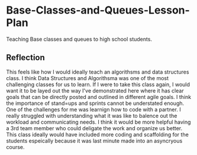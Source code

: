 # Base-Classes-and-Queues-Lesson-Plan
Teaching Base classes and queues to high school students. 

## Reflection
This feels like how I would ideally teach an algorithsms and data structures class. I think Data Structures and Algorithsma was one of the most challenging classes for us to learn. If I were to take this class again, I would want it to be layed out the way I've demonstrated here where it has clear goals that can be directly posted and outlined in different agile goals. I think the importance of stand=ups and sprints cannot be understated enough.
One of the challenges for me was learnign how to code with a partner. I really struggled with understanding what it was like to balence out the workload and communicating needs. I think it would be more helpful having a 3rd team member who could deligate the work and organize us better. 
This class ideally would have included more coding and scaffolding for the students espeically because it was last minute made into an asyncryous course. 
